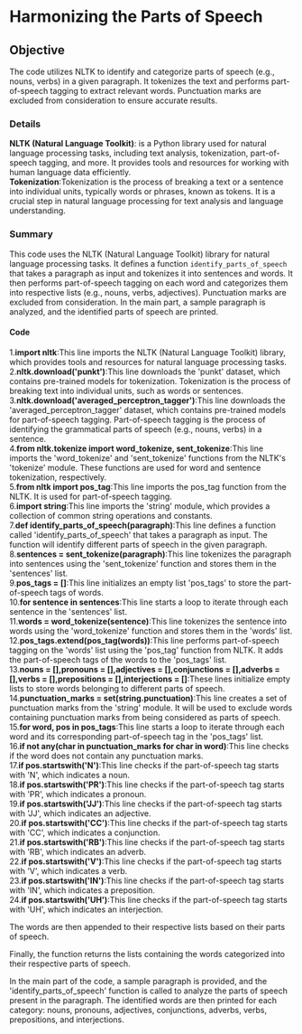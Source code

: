 #  Harmonizing the Parts of Speech 
## Objective
The code utilizes NLTK to identify and categorize parts of speech (e.g., nouns, verbs) in a given paragraph. It tokenizes the text and performs part-of-speech tagging to 
extract relevant words. Punctuation marks are excluded from consideration to ensure accurate results.
### Details
**NLTK (Natural Language Toolkit)**: is a Python library used for natural language processing tasks, including text analysis, tokenization, part-of-speech tagging, and more. It provides tools and resources for working with human language data efficiently.<br />
**Tokenization**:Tokenization is the process of breaking a text or a sentence into individual units, typically words or phrases, known as tokens. It is a crucial step in natural language processing for text analysis and language understanding.
### Summary
This code uses the NLTK (Natural Language Toolkit) library for natural language processing tasks. It defines a function `identify_parts_of_speech` that takes a paragraph as input and tokenizes it into sentences and words. It then performs part-of-speech tagging on each word and categorizes them into respective lists (e.g., nouns, verbs, adjectives). Punctuation marks are excluded from consideration. In the main part, a sample paragraph is analyzed, and the identified parts of speech are printed.
#### Code
1.**import nltk**:This line imports the NLTK (Natural Language Toolkit) library, which provides tools and resources for natural language processing tasks.<br />
2.**nltk.download('punkt')**:This line downloads the 'punkt' dataset, which contains pre-trained models for tokenization. Tokenization is the process of breaking text into individual units, such as words or sentences.<br />
3.**nltk.download('averaged_perceptron_tagger')**:This line downloads the 'averaged_perceptron_tagger' dataset, which contains pre-trained models for part-of-speech tagging. Part-of-speech tagging is the process of identifying the grammatical parts of speech (e.g., nouns, verbs) in a sentence.<br />
4.**from nltk.tokenize import word_tokenize, sent_tokenize**:This line imports the 'word_tokenize' and 'sent_tokenize' functions from the NLTK's 'tokenize' module. These functions are used for word and sentence tokenization, respectively. <br />
5.**from nltk import pos_tag**:This line imports the pos_tag function from the NLTK. It is used for part-of-speech tagging.<br />
6.**import string**:This line imports the 'string' module, which provides a collection of common string operations and constants.<br />
7.**def identify_parts_of_speech(paragraph)**:This line defines a function called 'identify_parts_of_speech' that takes a paragraph as input. The function will identify different parts of speech in the given paragraph.<br />
8.**sentences = sent_tokenize(paragraph)**:This line tokenizes the paragraph into sentences using the 'sent_tokenize' function and stores them in the 'sentences' list.<br />
9.**pos_tags = []**:This line initializes an empty list 'pos_tags' to store the part-of-speech tags of words.<br />
10.**for sentence in sentences**:This line starts a loop to iterate through each sentence in the 'sentences' list.<br />
11.**words = word_tokenize(sentence)**:This line tokenizes the sentence into words using the 'word_tokenize' function and stores them in the 'words' list.<br />
12.**pos_tags.extend(pos_tag(words))**:This line performs part-of-speech tagging on the 'words' list using the 'pos_tag' function from NLTK. It adds the part-of-speech tags of the words to the 'pos_tags' list.<br />
13.**nouns = [],pronouns = [],adjectives = [],conjunctions = [],adverbs = [],verbs = [],prepositions = [],interjections = []**:These lines initialize empty lists to store words belonging to different parts of speech.<br />
14.**punctuation_marks = set(string.punctuation)**:This line creates a set of punctuation marks from the 'string' module. It will be used to exclude words containing punctuation marks from being considered as parts of speech.<br />
15.**for word, pos in pos_tags**:This line starts a loop to iterate through each word and its corresponding part-of-speech tag in the 'pos_tags' list.<br />
16.**if not any(char in punctuation_marks for char in word)**:This line checks if the word does not contain any punctuation marks.<br />
17.**if pos.startswith('N')**:This line checks if the part-of-speech tag starts with 'N', which indicates a noun.<br />
18.**if pos.startswith('PR')**:This line checks if the part-of-speech tag starts with 'PR', which indicates a pronoun.<br />
19.**if pos.startswith('JJ')**:This line checks if the part-of-speech tag starts with 'JJ', which indicates an adjective.<br />
20.**if pos.startswith('CC')**:This line checks if the part-of-speech tag starts with 'CC', which indicates a conjunction.<br />
21.**if pos.startswith('RB')**:This line checks if the part-of-speech tag starts with 'RB', which indicates an adverb.<br />
22.**if pos.startswith('V')**:This line checks if the part-of-speech tag starts with 'V', which indicates a verb.<br />
23.**if pos.startswith('IN')**:This line checks if the part-of-speech tag starts with 'IN', which indicates a preposition.<br />
24.**if pos.startswith('UH')**:This line checks if the part-of-speech tag starts with 'UH', which indicates an interjection.<br />

The words are then appended to their respective lists based on their parts of speech.

Finally, the function returns the lists containing the words categorized into their respective parts of speech.

In the main part of the code, a sample paragraph is provided, and the 'identify_parts_of_speech' function is called to analyze the parts of speech present in the paragraph. The identified words are then printed for each category: nouns, pronouns, adjectives, conjunctions, adverbs, verbs, prepositions, and interjections.









